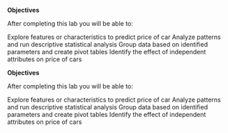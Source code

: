 **Objectives**

After completing this lab you will be able to:

Explore features or characteristics to predict price of car
Analyze patterns and run descriptive statistical analysis
Group data based on identified parameters and create pivot tables
Identify the effect of independent attributes on price of cars

**Objectives**

After completing this lab you will be able to:

Explore features or characteristics to predict price of car
Analyze patterns and run descriptive statistical analysis
Group data based on identified parameters and create pivot tables
Identify the effect of independent attributes on price of cars
